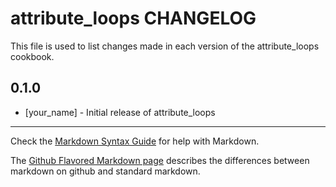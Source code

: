 # attribute_loops CHANGELOG

This file is used to list changes made in each version of the attribute_loops cookbook.

## 0.1.0
- [your_name] - Initial release of attribute_loops

- - -
Check the [Markdown Syntax Guide](http://daringfireball.net/projects/markdown/syntax) for help with Markdown.

The [Github Flavored Markdown page](http://github.github.com/github-flavored-markdown/) describes the differences between markdown on github and standard markdown.
